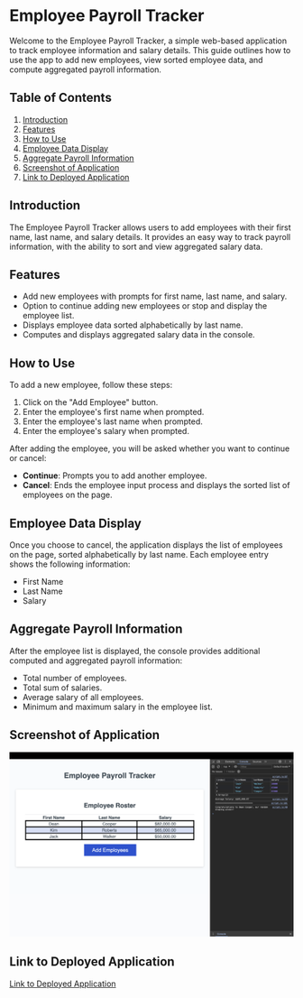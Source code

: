 # Employee Payroll Tracker

Welcome to the Employee Payroll Tracker, a simple web-based application to track employee information and salary details. This guide outlines how to use the app to add new employees, view sorted employee data, and compute aggregated payroll information.

## Table of Contents

1. [Introduction](#introduction)
2. [Features](#features)
3. [How to Use](#how-to-use)
4. [Employee Data Display](#employee-data-display)
5. [Aggregate Payroll Information](#aggregate-payroll-information)
6. [Screenshot of Application](#screenshot-of-application)
7. [Link to Deployed Application](#link-to-deployed-application)

## Introduction

The Employee Payroll Tracker allows users to add employees with their first name, last name, and salary details. It provides an easy way to track payroll information, with the ability to sort and view aggregated salary data.

## Features

- Add new employees with prompts for first name, last name, and salary.
- Option to continue adding new employees or stop and display the employee list.
- Displays employee data sorted alphabetically by last name.
- Computes and displays aggregated salary data in the console.

## How to Use

To add a new employee, follow these steps:

1. Click on the "Add Employee" button.
2. Enter the employee's first name when prompted.
3. Enter the employee's last name when prompted.
4. Enter the employee's salary when prompted.

After adding the employee, you will be asked whether you want to continue or cancel:

- **Continue**: Prompts you to add another employee.
- **Cancel**: Ends the employee input process and displays the sorted list of employees on the page.

## Employee Data Display

Once you choose to cancel, the application displays the list of employees on the page, sorted alphabetically by last name. Each employee entry shows the following information:

- First Name
- Last Name
- Salary

## Aggregate Payroll Information

After the employee list is displayed, the console provides additional computed and aggregated payroll information:

- Total number of employees.
- Total sum of salaries.
- Average salary of all employees.
- Minimum and maximum salary in the employee list.

## Screenshot of Application

![Application Screenshot](./Assets/Screenshot.png)

## Link to Deployed Application

[Link to Deployed Application](https://rp192w.github.io/Employee-Payroll-Tracker)